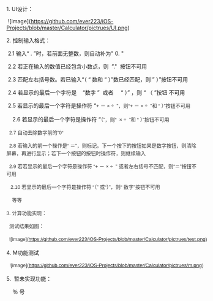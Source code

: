 
<p class="p1">
<span class="s1">1. UI</span><span class="s2">设计：</span>
</p>
<p class="p1">
<span class="s3"><span style="white-space:pre">	</span>![image](<a href="https://github.com/ever223/iOS-Projects/blob/master/Calculator/pictrues/UI.png"><span class="s4">https://github.com/ever223/iOS-Projects/blob/master/Calculator/pictrues/UI.png</span></a>)</span>
</p>
<p class="p3">
<span class="s5">2.&nbsp;</span><span class="s1">控制输入格式：</span>
</p>
<p class="p3">
<span class="s1"><span style="white-space:pre">	</span>2.1 输入“ . ”时，若前面无整数，则自动补为&quot; 0. &quot;</span>
</p>
<p class="p3">
<span class="s1"><span style="white-space:pre">	</span>2.2 若正在输入的数值已经包含小数点，则<span style="white-space:pre">	</span>”.&quot; &nbsp;按钮不可用</span>
</p>
<p class="p3">
<span class="s1"><span style="white-space:pre">	</span>2.3 匹配左右括号数。若已输入“（ “ 数和 “ ）”数已经匹配，则 ” ）”按钮不可用</span>
</p>
<p class="p3">
<span class="s1"><span style="white-space:pre">	</span>2.4 若显示的最后一个字符是<span style="white-space:pre">	</span>“数字 ”<span style="white-space:pre">	</span>或者 <span style="white-space:pre">	</span>“ ）” ，则 “ （ ”按钮 不可用</span>
</p>
<p class="p3">
<span class="s1"><span style="white-space:pre">	</span>2.5 若显示的最后一个字符是操作符&nbsp;“<span style="color: rgb(51, 51, 51); font-family: arial; font-size: 13px; line-height: 20.0200004577637px;">+ － × ÷ &nbsp;”，则“<span style="color: rgb(51, 51, 51); font-family: arial; font-size: 13px; line-height: 20.0200004577637px;">+ － × ÷ &nbsp;”和 “ ）”按钮不可用</span></span></span>
</p>
<p class="p3">
<span style="white-space: pre;">	</span>2.6 若显示的最后一个字符是操作符&nbsp;“<span style="color: rgb(51, 51, 51); font-family: arial; font-size: 13px; line-height: 20.0200004577637px;">（”，则<span style="color: rgb(51, 51, 51); font-family: arial; font-size: 13px; line-height: 20.0200004577637px;">“&nbsp;</span><span style="color: rgb(51, 51, 51); font-family: arial; font-size: 13px; line-height: 20.0200004577637px;">&nbsp;× ÷ &nbsp;”和 “ ）”按钮不可用</span></span>
</p>
<p class="p3">
<span style="color: rgb(51, 51, 51); font-family: arial; font-size: 13px; line-height: 20.0200004577637px;"><span style="color: rgb(51, 51, 51); font-family: arial; font-size: 13px; line-height: 20.0200004577637px;"><span style="white-space:pre">	</span>2.7 自动去除数字前的”0“</span></span>
</p>
<p class="p3">
<span style="color: rgb(51, 51, 51); font-family: arial; font-size: 13px; line-height: 20.0200004577637px;"><span style="color: rgb(51, 51, 51); font-family: arial; font-size: 13px; line-height: 20.0200004577637px;"><span style="white-space:pre">	</span>2.8 若输入的前一个操作是“ ＝”，则标记。下一个按下的按钮如果是数字按钮，则清除屏幕，再进行显示；若下一个按钮的按钮时操作符，则继续输入</span></span>
</p>
<p class="p3">
<span style="color: rgb(51, 51, 51); font-family: arial; font-size: 13px; line-height: 20.0200004577637px;"><span style="color: rgb(51, 51, 51); font-family: arial; font-size: 13px; line-height: 20.0200004577637px;"><span style="white-space:pre">	</span>2.9 若若显示的最后一个字符是操作符&nbsp;“<span style="color: rgb(51, 51, 51); font-family: arial; font-size: 13px; line-height: 20.0200004577637px;">+ － × ÷ &nbsp;” 或者左右括号不匹配，则“＝<span style="line-height: 20.0200004577637px;">”按钮不可用</span></span></span></span>
</p>
<p class="p3">
<span style="color: rgb(51, 51, 51); font-family: arial; font-size: 13px; line-height: 20.0200004577637px;"><span style="color: rgb(51, 51, 51); font-family: arial; font-size: 13px; line-height: 20.0200004577637px;"><span style="color: rgb(51, 51, 51); font-family: arial; font-size: 13px; line-height: 20.0200004577637px;"><span style="line-height: 20.0200004577637px;"><span style="white-space:pre">	</span>2.10&nbsp;若显示的最后一个字符是操作符&nbsp;“<span style="color: rgb(51, 51, 51); font-family: arial; font-size: 13px; line-height: 20.0200004577637px;">（” 或“）”，则“ 数字<span style="line-height: 20.0200004577637px;">”按钮不可用</span></span></span></span></span></span>
</p>
<p class="p3">
<span style="color: rgb(51, 51, 51); font-family: arial; font-size: 13px; line-height: 20.0200004577637px;"><span style="color: rgb(51, 51, 51); font-family: arial; font-size: 13px; line-height: 20.0200004577637px;"><span style="color: rgb(51, 51, 51); font-family: arial; font-size: 13px; line-height: 20.0200004577637px;"><span style="line-height: 20.0200004577637px;"><span style="color: rgb(51, 51, 51); font-family: arial; font-size: 13px; line-height: 20.0200004577637px;"><span style="line-height: 20.0200004577637px;"><span style="white-space:pre">	</span>等等</span></span></span></span></span></span>
</p>
<p class="p3">
<span style="color: rgb(51, 51, 51); font-family: arial; font-size: 13px; line-height: 20.0200004577637px;"><span style="color: rgb(51, 51, 51); font-family: arial; font-size: 13px; line-height: 20.0200004577637px;">3. 计算功能实现：</span></span>
</p>
<p class="p3">
<span style="color: rgb(51, 51, 51); font-family: arial; font-size: 13px; line-height: 20.0200004577637px;"><span style="color: rgb(51, 51, 51); font-family: arial; font-size: 13px; line-height: 20.0200004577637px;"><span style="white-space:pre">	</span>测试结果如图：</span></span>
</p>
<p class="p3">
<span style="color: rgb(51, 51, 51); font-family: arial; font-size: 13px; line-height: 20.0200004577637px;"><span style="color: rgb(51, 51, 51); font-family: arial; font-size: 13px; line-height: 20.0200004577637px;"><span style="white-space:pre">	![image](<a href="https://github.com/ever223/iOS-Projects/blob/master/Calculator/pictrues/UI.png"><span class="s4">https://github.com/ever223/iOS-Projects/blob/master/Calculator/pictrues/test.png</span></a>)	</span><span style="white-space:pre">	</span></span></span>
</p>
<p class="p3">
4. M功能测试&nbsp;
</p>
<p class="p3">
<span style="white-space:pre">	<span style="color: rgb(51, 51, 51); font-family: arial; font-size: 13px; line-height: 20.0200004577637px; white-space: pre;">![image](<a href="https://github.com/ever223/iOS-Projects/blob/master/Calculator/pictrues/UI.png"><span class="s4">https://github.com/ever223/iOS-Projects/blob/master/Calculator/pictrues/m.png</span></a>)	</span></span>
</p>
<p class="p3">
<span style="white-space:pre">5.<span style="white-space:pre">	</span>暂未实现功能：</span>
</p>
<p class="p3">
<span style="white-space:pre"><span style="white-space:pre">	</span>％ 号	</span>
</p>